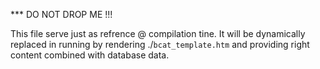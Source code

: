 *** DO NOT DROP ME !!!

This file serve just as refrence @ compilation tine.
It will be dynamically replaced in running by rendering ./`bcat_template.htm` and providing
right content combined with database data.




